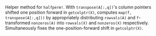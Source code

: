 Helper method for `halfperm!`. With `transpose(A[:,q])`'s column pointers shifted one position forward in `getcolptr(X)`, computes `map(f, transpose(A[:,q]))` by appropriately distributing `rowvals(A)` and `f`-transformed `nonzeros(A)` into `rowvals(X)` and `nonzeros(X)` respectively. Simultaneously fixes the one-position-forward shift in `getcolptr(X)`.
